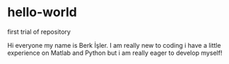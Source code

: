 # hello-world
first trial of repository

Hi everyone my name is Berk İşler. I am really new to coding i have a little experience on Matlab and Python but i am really eager to develop myself!
